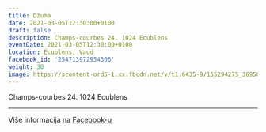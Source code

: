 ```yaml
---
title: Džuma
date: 2021-03-05T12:30:00+0100
draft: false
description: Champs-courbes 24. 1024 Ecublens
eventDate: 2021-03-05T12:30:00+0100
location: Écublens, Vaud
facebook_id: '254713972954306'
weight: 30
image: https://scontent-ord5-1.xx.fbcdn.net/v/t1.6435-9/155294275_3695079563921169_4909597834044538694_n.jpg?_nc_cat=101&ccb=1-7&_nc_sid=9e60e4&_nc_ohc=2yUaikqdLfsQ7kNvwGhKu4Z&_nc_oc=AdlhmVrUzX7yyOJJLO-N2nvyOBea8dGUHDzen1vq8I-yHVakj8tV3htm5ZZIfApoa6A&_nc_zt=23&_nc_ht=scontent-ord5-1.xx&edm=ABTKTjYEAAAA&_nc_gid=ptuU3mutXAv8ym6-9os5eA&_nc_tpa=Q5bMBQEGM2JyoB6rKe_Y14DuL86Moa0t02p9NuQebDkv5ArQId8dxT_TE4qbMeteQe3zVdCyLh2eajsG2A&oh=00_AfeDfXDuYh6jPUywMn10pneNZP73CqFRBdKxVcQG89olbQ&oe=692503DB
---
```


Champs-courbes 24. 1024 Ecublens

---

Više informacija na [Facebook-u](https://facebook.com/events/254713972954306)